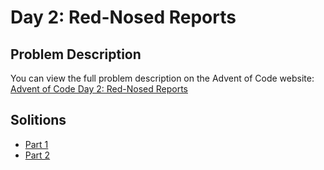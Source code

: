 # Day 2: Red-Nosed Reports

## Problem Description

You can view the full problem description on the Advent of Code website: [Advent of Code Day 2: Red-Nosed Reports](https://adventofcode.com/2024/day/2)

## Solitions

- [Part 1](./part1.js)
- [Part 2](./part2.js)
